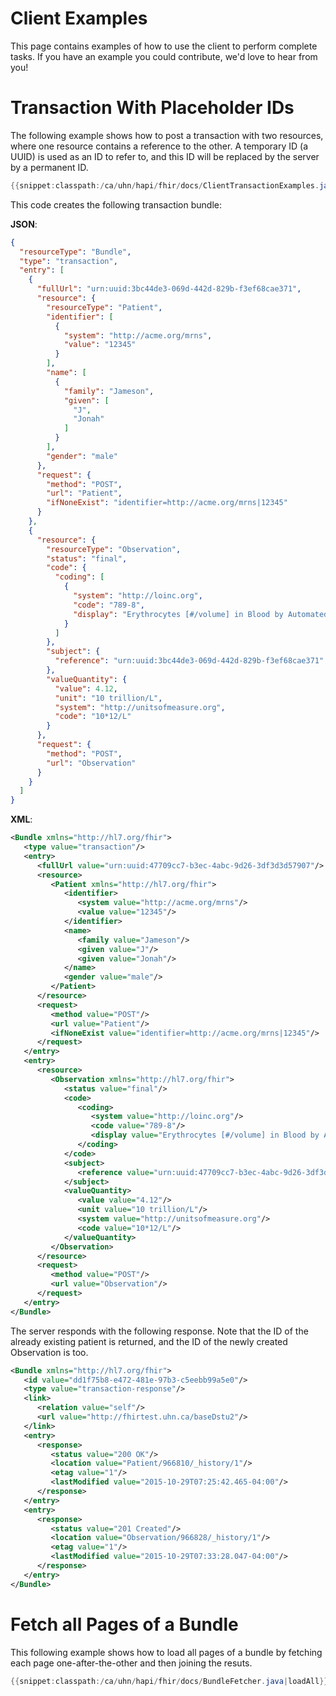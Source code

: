 # Client Examples

This page contains examples of how to use the client to perform complete tasks. If you have an example you could contribute, we'd love to hear from you!

# Transaction With Placeholder IDs

The following example shows how to post a transaction with two resources, where one resource contains a reference to the other. A temporary ID (a UUID) is used as an ID to refer to, and this ID will be replaced by the server by	a permanent ID.

```java
{{snippet:classpath:/ca/uhn/hapi/fhir/docs/ClientTransactionExamples.java|conditional}}
```
 
This code creates the following transaction bundle:

**JSON**:

```json
{
  "resourceType": "Bundle",
  "type": "transaction",
  "entry": [
    {
      "fullUrl": "urn:uuid:3bc44de3-069d-442d-829b-f3ef68cae371",
      "resource": {
        "resourceType": "Patient",
        "identifier": [
          {
            "system": "http://acme.org/mrns",
            "value": "12345"
          }
        ],
        "name": [
          {
            "family": "Jameson",
            "given": [
              "J",
              "Jonah"
            ]
          }
        ],
        "gender": "male"
      },
      "request": {
        "method": "POST",
        "url": "Patient",
        "ifNoneExist": "identifier=http://acme.org/mrns|12345"
      }
    },
    {
      "resource": {
        "resourceType": "Observation",
        "status": "final",
        "code": {
          "coding": [
            {
              "system": "http://loinc.org",
              "code": "789-8",
              "display": "Erythrocytes [#/volume] in Blood by Automated count"
            }
          ]
        },
        "subject": {
          "reference": "urn:uuid:3bc44de3-069d-442d-829b-f3ef68cae371"
        },
        "valueQuantity": {
          "value": 4.12,
          "unit": "10 trillion/L",
          "system": "http://unitsofmeasure.org",
          "code": "10*12/L"
        }
      },
      "request": {
        "method": "POST",
        "url": "Observation"
      }
    }
  ]
}
```

**XML**:

```xml
<Bundle xmlns="http://hl7.org/fhir">
   <type value="transaction"/>
   <entry>
      <fullUrl value="urn:uuid:47709cc7-b3ec-4abc-9d26-3df3d3d57907"/>
      <resource>
         <Patient xmlns="http://hl7.org/fhir">
            <identifier>
               <system value="http://acme.org/mrns"/>
               <value value="12345"/>
            </identifier>
            <name>
               <family value="Jameson"/>
               <given value="J"/>
               <given value="Jonah"/>
            </name>
            <gender value="male"/>
         </Patient>
      </resource>
      <request>
         <method value="POST"/>
         <url value="Patient"/>
         <ifNoneExist value="identifier=http://acme.org/mrns|12345"/>
      </request>
   </entry>
   <entry>
      <resource>
         <Observation xmlns="http://hl7.org/fhir">
            <status value="final"/>
            <code>
               <coding>
                  <system value="http://loinc.org"/>
                  <code value="789-8"/>
                  <display value="Erythrocytes [#/volume] in Blood by Automated count"/>
               </coding>
            </code>
            <subject>
               <reference value="urn:uuid:47709cc7-b3ec-4abc-9d26-3df3d3d57907"/>
            </subject>
            <valueQuantity>
               <value value="4.12"/>
               <unit value="10 trillion/L"/>
               <system value="http://unitsofmeasure.org"/>
               <code value="10*12/L"/>
            </valueQuantity>
         </Observation>
      </resource>
      <request>
         <method value="POST"/>
         <url value="Observation"/>
      </request>
   </entry>
</Bundle>
```

The server responds with the following response. Note that the ID of the already existing patient is returned, and the ID of the newly created Observation is too.

```xml
<Bundle xmlns="http://hl7.org/fhir">
   <id value="dd1f75b8-e472-481e-97b3-c5eebb99a5e0"/>
   <type value="transaction-response"/>
   <link>
      <relation value="self"/>
      <url value="http://fhirtest.uhn.ca/baseDstu2"/>
   </link>
   <entry>
      <response>
         <status value="200 OK"/>
         <location value="Patient/966810/_history/1"/>
         <etag value="1"/>
         <lastModified value="2015-10-29T07:25:42.465-04:00"/>
      </response>
   </entry>
   <entry>
      <response>
         <status value="201 Created"/>
         <location value="Observation/966828/_history/1"/>
         <etag value="1"/>
         <lastModified value="2015-10-29T07:33:28.047-04:00"/>
      </response>
   </entry>
</Bundle>
```

# Fetch all Pages of a Bundle

This following example shows how to load all pages of a bundle by fetching each page one-after-the-other and then joining the resuts.

```java
{{snippet:classpath:/ca/uhn/hapi/fhir/docs/BundleFetcher.java|loadAll}}
```
